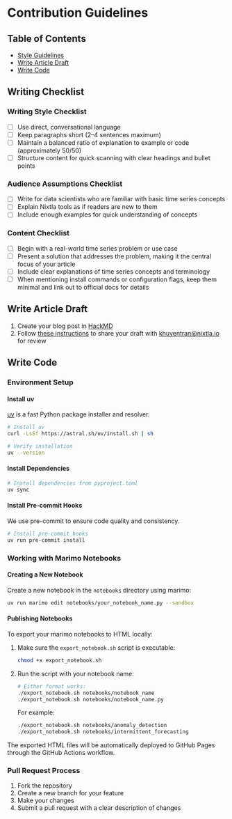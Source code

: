 # Contribution Guidelines

## Table of Contents

- [Style Guidelines](#style-guidelines)
- [Write Article Draft](#write-article-draft)
- [Write Code](#write-code)

## Writing Checklist

### Writing Style Checklist

- [ ] Use direct, conversational language
- [ ] Keep paragraphs short (2–4 sentences maximum)
- [ ] Maintain a balanced ratio of explanation to example or code (approximately 50/50)
- [ ] Structure content for quick scanning with clear headings and bullet points

### Audience Assumptions Checklist

- [ ] Write for data scientists who are familiar with basic time series concepts
- [ ] Explain Nixtla tools as if readers are new to them
- [ ] Include enough examples for quick understanding of concepts

### Content Checklist

- [ ] Begin with a real-world time series problem or use case
- [ ] Present a solution that addresses the problem, making it the central focus of your article
- [ ] Include clear explanations of time series concepts and terminology
- [ ] When mentioning install commands or configuration flags, keep them minimal and link out to official docs for details

## Write Article Draft

1. Create your blog post in [HackMD](https://hackmd.io)
2. Follow [these instructions](https://hackmd.io/c/tutorials/%2F%40docs%2Finvite-others-to-a-private-note-en) to share your draft with khuyentran@nixtla.io for review

## Write Code

### Environment Setup

#### Install uv

[uv](https://github.com/astral.sh/uv) is a fast Python package installer and resolver.

```bash
# Install uv
curl -LsSf https://astral.sh/uv/install.sh | sh

# Verify installation
uv --version
```

#### Install Dependencies

```bash
# Install dependencies from pyproject.toml
uv sync
```

#### Install Pre-commit Hooks

We use pre-commit to ensure code quality and consistency.

```bash
# Install pre-commit hooks
uv run pre-commit install
```

### Working with Marimo Notebooks

#### Creating a New Notebook

Create a new notebook in the `notebooks` directory using marimo:

```bash
uv run marimo edit notebooks/your_notebook_name.py --sandbox
```

#### Publishing Notebooks

To export your marimo notebooks to HTML locally:

1. Make sure the `export_notebook.sh` script is executable:

   ```bash
   chmod +x export_notebook.sh
   ```

2. Run the script with your notebook name:

   ```bash
   # Either format works:
   ./export_notebook.sh notebooks/notebook_name
   ./export_notebook.sh notebooks/notebook_name.py
   ```

   For example:

   ```bash
   ./export_notebook.sh notebooks/anomaly_detection
   ./export_notebook.sh notebooks/intermittent_forecasting
   ```

The exported HTML files will be automatically deployed to GitHub Pages through the GitHub Actions workflow.

### Pull Request Process

1. Fork the repository
2. Create a new branch for your feature
3. Make your changes
4. Submit a pull request with a clear description of changes


